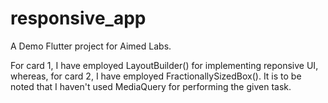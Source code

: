 # responsive_app

A Demo Flutter project for Aimed Labs.

For card 1, I have employed LayoutBuilder() for implementing reponsive UI, whereas, for card 2, I have employed FractionallySizedBox().
It is to be noted that I haven't used MediaQuery for performing the given task.